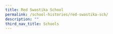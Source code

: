 ```yaml
---
title: Red Swastika School
permalink: /school-histories/red-swastika-sch/
description: ""
third_nav_title: Schools
---
```


